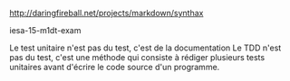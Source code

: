 http://daringfireball.net/projects/markdown/synthax

iesa-15-m1dt-exam

Le test unitaire n'est pas du test, c'est de la documentation
Le TDD n'est pas du test, c'est une méthode qui consiste à rédiger plusieurs tests unitaires avant d'écrire le code source d'un programme.



